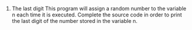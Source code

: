 1. The last digit
This program will assign a random number to the variable n each time it is executed. Complete the source code in order to print the last digit of the number stored in the variable n.
